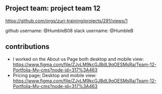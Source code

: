 

## Project team: project team 12 
https://github.com/orgs/zuri-training/projects/291/views/1

github username: @HumbleB08
slack username: @HumbleB

## contributions
* I worked on the About us Page both desktop and mobile view: https://www.figma.com/file/ZJvLM9kcGJBdL9qOESMsRa/Team-12-Portfolia-My-cms?node-id=317%3A463
* Pricing page; Desktop and mobile view: https://www.figma.com/file/ZJvLM9kcGJBdL9qOESMsRa/Team-12-Portfolia-My-cms?node-id=317%3A463
